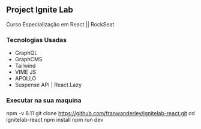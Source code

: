 ## Project Ignite Lab
Curso Especialização em React || RockSeat
### Tecnologias Usadas
* GraphQL
* GraphCMS
* Tailwind
* VIME JS
* APOLLO
* Suspense API | React.Lazy

### Executar na sua maquina
npm -v 8.11
git clone https://github.com/franwanderley/ignitelab-react.git
cd ignitelab-react
npm install
npm run dev

